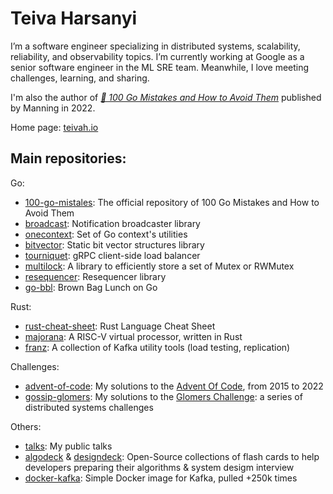 # Teiva Harsanyi

I’m a software engineer specializing in distributed systems, scalability, reliability, and observability topics. I’m currently working at Google as a senior software engineer in the ML SRE team. Meanwhile, I love meeting challenges, learning, and sharing.

I'm also the author of _[📖 100 Go Mistakes and How to Avoid Them](https://www.manning.com/books/100-go-mistakes-and-how-to-avoid-them)_ published by Manning in 2022.

Home page: [teivah.io](https://teivah.github.io/)

## Main repositories:

Go:
* [100-go-mistales](https://github.com/teivah/100-go-mistakes): The official repository of 100 Go Mistakes and How to Avoid Them
* [broadcast](https://github.com/teivah/broadcast): Notification broadcaster library
* [onecontext](https://github.com/teivah/onecontext): Set of Go context's utilities
* [bitvector](https://github.com/teivah/bitvector): Static bit vector structures library
* [tourniquet](https://github.com/teivah/tourniquet): gRPC client-side load balancer
* [multilock](https://github.com/teivah/multilock): A library to efficiently store a set of Mutex or RWMutex
* [resequencer](https://github.com/teivah/resequencer): Resequencer library
* [go-bbl](https://github.com/teivah/go-bbl): Brown Bag Lunch on Go

Rust:
* [rust-cheat-sheet](https://github.com/teivah/rust-cheat-sheet): Rust Language Cheat Sheet
* [majorana](https://github.com/teivah/majorana): A RISC-V virtual processor, written in Rust
* [franz](https://github.com/teivah/franz): A collection of Kafka utility tools (load testing, replication)

Challenges:
* [advent-of-code](https://github.com/teivah/advent-of-code): My solutions to the [Advent Of Code](https://adventofcode.com/), from 2015 to 2022
* [gossip-glomers](https://github.com/teivah/gossip-glomers): My solutions to the [Glomers Challenge](https://fly.io/dist-sys/): a series of distributed systems challenges

Others:
* [talks](https://github.com/teivah/talks): My public talks
* [algodeck](https://github.com/teivah/algodeck) & [designdeck](https://github.com/teivah/designdeck): Open-Source collections of flash cards to help developers preparing their algorithms & system desigm interview
* [docker-kafka](https://github.com/teivah/docker-kafka): Simple Docker image for Kafka, pulled +250k times

